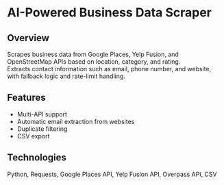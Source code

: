 # AI-Powered Business Data Scraper

## Overview
Scrapes business data from Google Places, Yelp Fusion, and OpenStreetMap APIs based on location, category, and rating.  
Extracts contact information such as email, phone number, and website, with fallback logic and rate-limit handling.

## Features
- Multi-API support
- Automatic email extraction from websites
- Duplicate filtering
- CSV export

## Technologies
Python, Requests, Google Places API, Yelp Fusion API, Overpass API, CSV

